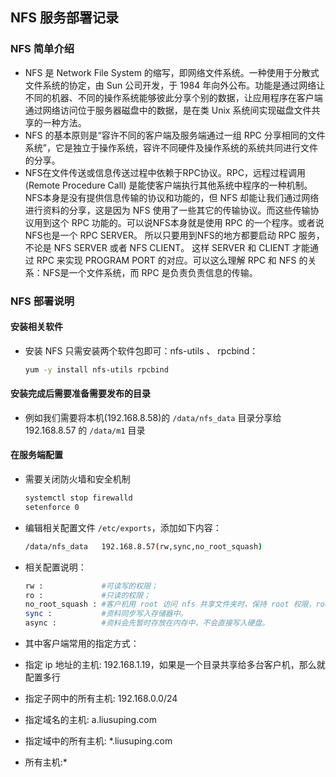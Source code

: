## NFS 服务部署记录
 
### NFS 简单介绍
- NFS 是 Network File System 的缩写，即网络文件系统。一种使用于分散式文件系统的协定，由 Sun 公司开发，于 1984 年向外公布。功能是通过网络让不同的机器、不同的操作系统能够彼此分享个别的数据，让应用程序在客户端通过网络访问位于服务器磁盘中的数据，是在类 Unix 系统间实现磁盘文件共享的一种方法。
- NFS 的基本原则是“容许不同的客户端及服务端通过一组 RPC 分享相同的文件系统”，它是独立于操作系统，容许不同硬件及操作系统的系统共同进行文件的分享。
- NFS在文件传送或信息传送过程中依赖于RPC协议。RPC，远程过程调用 (Remote Procedure Call) 是能使客户端执行其他系统中程序的一种机制。NFS本身是没有提供信息传输的协议和功能的，但 NFS 却能让我们通过网络进行资料的分享，这是因为 NFS 使用了一些其它的传输协议。而这些传输协议用到这个 RPC 功能的。可以说NFS本身就是使用 RPC 的一个程序。或者说NFS也是一个 RPC SERVER。 所以只要用到NFS的地方都要启动 RPC 服务，不论是 NFS SERVER 或者 NFS CLIENT。 这样 SERVER 和 CLIENT 才能通过 RPC 来实现 PROGRAM PORT 的对应。可以这么理解 RPC 和 NFS 的关系：NFS是一个文件系统，而 RPC 是负责负责信息的传输。

### NFS 部署说明

#### 安装相关软件
- 安装 NFS 只需安装两个软件包即可：nfs-utils 、 rpcbind：
  
  ```bash
  yum -y install nfs-utils rpcbind
  ```

#### 安装完成后需要准备需要发布的目录
- 例如我们需要将本机(192.168.8.58)的 `/data/nfs_data` 目录分享给 192.168.8.57 的 `/data/m1` 目录

#### 在服务端配置
- 需要关闭防火墙和安全机制
  
  ```bash
  systemctl stop firewalld
  setenforce 0
  ```

- 编辑相关配置文件 `/etc/exports`，添加如下内容：
  
  ```bash
  /data/nfs_data   192.168.8.57(rw,sync,no_root_squash)
  ```
- 相关配置说明：
  
  ```bash
  rw :             #可读写的权限；
  ro :             #只读的权限；
  no_root_squash : #客户机用 root 访问 nfs 共享文件夹时，保持 root 权限，root_squash 是把 root 映射成 nobody，no_all_squash 不让所有用户保持在挂载目录中的权限。
  sync :           #资料同步写入存储器中。
  async :          #资料会先暂时存放在内存中，不会直接写入硬盘。
  ```

- 其中客户端常用的指定方式：
- 指定 ip 地址的主机: 192.168.1.19，如果是一个目录共享给多台客户机，那么就配置多行
- 指定子网中的所有主机: 192.168.0.0/24
- 指定域名的主机: a.liusuping.com
- 指定域中的所有主机: *.liusuping.com
- 所有主机:*
  


  
